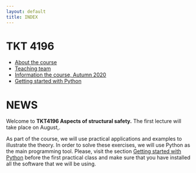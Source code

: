 ```yaml
---
layout: default
title: INDEX
---
```


# TKT 4196

- [About the course](about)
- [Teaching team](team)
- [Information the course, Autumn 2020](fall2020)
- [Getting started with Python](py_guide)



# NEWS
Welcome to __TKT4196 Aspects of structural safety.__ The first lecture will take place on August,.

As part of the course, we will use practical applications and examples to illustrate the theory. In order to solve these exercises, we will use Python as the main programming tool. Please, visit the section [Getting started with Python](py_guide) before the first practical class and make sure that you have installed all the software that we will be using.
